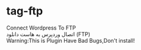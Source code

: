 # tag-ftp
Connect Wordpress To FTP<br>
اتصال وردپرس به هاست دانلود (FTP)<br>
Warning:This is Plugin Have Bad Bugs,Don't install!
